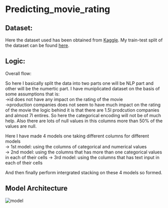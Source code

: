 # Predicting_movie_rating

## Dataset:
Here the dataset used has been obtained from <a href='https://www.kaggle.com/datasets/akshaypawar7/millions-of-movies'>Kaggle</a>.
My train-test split of the dataset can be found <a href = 'https://drive.google.com/drive/folders/1PJTqbzhEhwQyEhVykJh20V0c8tzFsQNs?usp=sharing'>here</a>.

## Logic:
Overall flow:

So here I basically split the data into two parts one will be NLP part and other will be the numertic part.
I have muniplicated dataset on the basis of some assumptions that is:                                     
->id does not have any impact on the rating of the movie  
->production companies does not seem to have much impact on the rating of the movie  the logic behind it is that there are 1.5l prodcution companies and almost 7l entires. So here the categorical encoding will not be of much help. Also there are lots of null values in this columns more than 50% of the values are null.

Here I have made 4 models one taking different columns for different models                      
-> 1st model: using the columns of categorical and numerical values        
-> 2nd model: using the columns that has more than one categorical values in each of their cells
-> 3rd model: using the columns that has text input in each of their cells


And then finally perform intergrated stacking on these 4 models so formed.

## Model Architecture 
![model](https://user-images.githubusercontent.com/91228207/176964676-390de262-2018-4c94-8730-0da94e0974a3.png)



